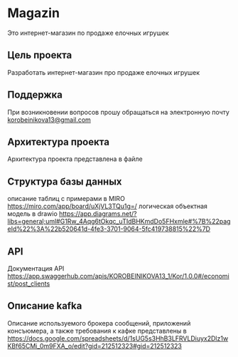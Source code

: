 # Magazin
Это интернет-магазин по продаже елочных игрушек
## Цель проекта
Разработать интернет-магазин про продаже елочных игрушек
## Поддержка
При возникновении вопросов прошу обращаться на электронную почту korobeinikova13@gmail.com
## Архитектура проекта
Архитектура проекта представлена в файле 
## Структура базы данных
описание таблиц с примерами в MIRO https://miro.com/app/board/uXjVL3TQu1g=/
логическая объектная модель в drawio https://app.diagrams.net/?libs=general;uml#G1Rw_4Aqg6tOkqc_uTIdBHKmdDo5FHxmle#%7B%22pageId%22%3A%22b520641d-4fe3-3701-9064-5fc419738815%22%7D
## API
Документация API https://app.swaggerhub.com/apis/KOROBEINIKOVA13_1/Kor/1.0.0#/economist/post_clients
## Описание kafka
Описание используемого брокера сообщений, приложений консъюмера, а также требования к кафке представлены в https://docs.google.com/spreadsheets/d/1sUG5s3HhB3LFRVLDiuyx2Dlz1wKBf65CMi_0m9FXA_o/edit?gid=212512323#gid=212512323
